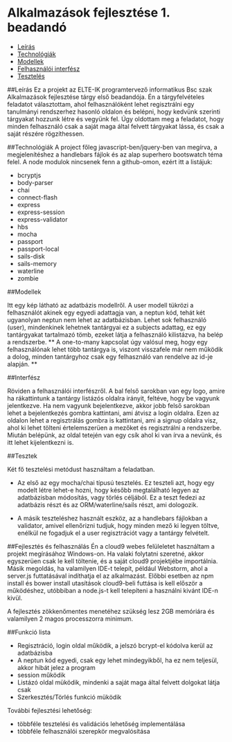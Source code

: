 # Alkalmazások fejlesztése 1. beadandó
- [Leírás](https://www.github.com/3BL/alkfejlbead1#leírás)
- [Technológiák](https://www.github.com/3BL/alkfejlbead1#technológiák)
- [Modellek](https://www.github.com/3BL/alkfejlbead1#modellek)
- [Felhasználói interfész](https://www.github.com/3BL/alkfejlbead1#interfész)
- [Tesztelés](https://www.github.com/3BL/alkfejlbead1#tesztek)


##Leírás
Ez a projekt az ELTE-IK programtervező informatikus Bsc szak Alkalmazások fejlesztése tárgy első
beadandója. Én a tárgyfelvételes feladatot választottam, ahol felhasználóként lehet regisztrálni
egy tanulmányi rendszerhez hasonló oldalon és belépni, hogy kedvünk szerinti tárgyakat hozzunk 
létre és vegyünk fel. Úgy oldottam meg a feladatot, hogy minden felhasználó csak a saját maga
által felvett tárgyakat lássa, és csak a saját részére rögzíthessen.


##Technológiák
A project főleg javascript-ben/jquery-ben van megírva, a megjelenítéshez a handlebars fájlok
és az alap superhero bootswatch téma felel. A node modulok nincsenek fenn a github-omon, 
ezért itt a listájuk:
 
 * bcryptjs
 * body-parser
 * chai
 * connect-flash
 * express
 * express-session
 * express-validator
 * hbs
 * mocha
 * passport
 * passport-local
 * sails-disk
 * sails-memory
 * waterline
 * zombie


##Modellek


Itt egy kép látható az adatbázis modellről. A user modell tükrözi a felhasználót akinek egy egyedi adattagja van,
a neptun kód, tehát két ugyanolyan neptun nem lehet az adatbázisban. Lehet sok felhasználó (user), mindenkinek lehetnek
tantárgyai ez a subjects adattag, ez egy tantárgyakat tartalmazó tömb, ezeket látja a felhasználó kilistázva, 
ha belép a rendszerbe. ** A one-to-many kapcsolat úgy valósul meg, hogy egy felhasználónak lehet több tantárgya is, viszont visszafele már nem működik a dolog, minden tantárgyhoz csak egy felhasználó van rendelve az id-je alapján. **


##Interfész


Röviden a felhasználói interfészről. A bal felső sarokban van egy logo, amire ha rákattintunk a tantárgy
listázós oldalra irányit, feltéve, hogy be vagyunk jelentkezve. Ha nem vagyunk bejelentkezve, akkor jobb felső
sarokban lehet a bejelentkezés gombra kattintani, ami átvisz a login oldalra. Ezen az oldalon lehet a
regisztrálás gombra is kattintani, ami a signup oldalra visz, ahol ki lehet tölteni értelemszerüen a
mezőket és regisztrálni a rendszerbe. Miután belépünk, az oldal tetején van egy csík ahol ki van írva a nevünk, és
itt lehet kijelentkezni is.


##Tesztek

Két fő tesztelési metódust használtam a feladatban.

* Az első az egy mocha/chai típusú tesztelés. Ez teszteli azt, hogy egy modelt létre lehet-e hozni,
hogy később megtalálható legyen az adatbázisban módosítás, vagy törlés céljából. Ez a teszt
fedezi az adatbázis részt és az ORM/waterline/sails részt, ami dologozik.

* A másik teszteléshez használt eszköz, az a handlebars fájlokban a validator, amivel ellenőrizni
tudjuk, hogy minden mező ki legyen töltve, enélkül ne fogadjuk el a user regisztrációt vagy a tantárgy
felvételt.

##Fejlesztés és felhasználás
Én a cloud9 webes felüleletet használtam a projekt megírásához Windows-on. Ha valaki folytatni szeretné,
akkor egyszerüen csak le kell töltenie, és a saját cloud9 projektjébe importálnia. Másik megoldás, ha
valamilyen IDE-t telepít, például Webstorm, ahol a server.js futtatásával indíthatja el az alkalmazást. Előbbi esetben
az npm install és bower install utasítások cloud9-beli futtása is kell először a működéshez, utóbbiban 
a node.js-t kell telepíteni a használni kivánt IDE-n kivül.

A fejlesztés zökkenőmentes menetéhez szükség lesz 2GB memóriára és valamilyen 2 magos processzorra minimum.


##Funkció lista 

- Regisztráció, login oldal működik, a jelszó bcrypt-el kódolva kerül az adatbázisba
- A neptun kód egyedi, csak egy lehet mindegyikből, ha ez nem teljesül, akkor hibát jelez a program
- session működik
- Listázó oldal müködik, mindenki a saját maga által felvett dolgokat látja csak
- Szerkesztés/Törlés funkció müködik

További fejlesztési lehetőség:
- többféle tesztelési és validációs lehetőség implementálása
- többféle felhasználói szerepkör megvalósítása
